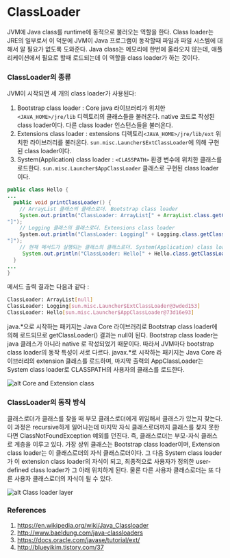 # ClassLoader
JVM에 Java class를 runtime에 동적으로 불러오는 역할을 한다. Class loader는 JRE의 일부로서 이 덕분에 JVM이 Java 프로그램이 동작할때 파일과 파일 시스템에 대해서 알 필요가 없도록 도와준다.
Java class는 메모리에 한번에 올라오지 않는데, 애플리케이션에서 필요로 할때 로드되는데 이 역할을 class loader가 하는 것이다.

### ClassLoader의 종류
JVM이 시작되면 세 개의 class loader가 사용된다:
1. Bootstrap class loader : Core java 라이브러리가 위치한 `<JAVA_HOME>/jre/lib` 디렉토리의 클래스들을 불러온다. native 코드로 작성된 class loader이다. 다른 class loader 인스턴스들을 불러온다.
2. Extensions class loader : extensions 디렉토리`<JAVA_HOME>/jre/lib/ext` 위치한 라이브러리를 불러온다. `sun.misc.Launcher$ExtClassLoader`에 의해 구현된 class loader이다.
3. System(Application) class loader : `<CLASSPATH>` 환경 변수에 위치한 클래스를 로드한다. `sun.misc.Launcher$AppClassLoader` 클래스로 구현된 class loader이다.

```java
public class Hello {
...
  public void printClassLoader() {
    // ArrayList 클래스의 클래스로더. Bootstrap class loader
    System.out.println("ClassLoader: ArrayList[" + ArrayList.class.getClassLoader() + 
"]");
    // Logging 클래스의 클래스로더. Extensions class loader
    System.out.println("ClassLoader: Logging[" + Logging.class.getClassLoader() + 
"]");
    // 현재 메서드가 실행되는 클래스의 클래스로더. System(Application) class loader
     System.out.println("ClassLoader: Hello[" + Hello.class.getClassLoader() + "]");
  }
...
}
```

메서드 출력 결과는 다음과 같다 : 
```bash
ClassLoader: ArrayList[null]
ClassLoader: Logging[sun.misc.Launcher$ExtClassLoader@3wded153]
ClassLoader: Hello[sun.misc.Launcher$AppClassLoader@73d16e93]
```

java.*으로 시작하는 패키지는 Java Core 라이브러리로 Bootstrap class loader에 의해 로드되므로 getClassLoader() 결과는 null이 된다. Bootstrap class loader는 java 클래스가 아니라 native 로 작성되었기 때문이다. 따라서 JVM마다 bootstrap class loader의 동작 특성이 서로 다르다.
javax.*로 시작하는 패키지는 Java Core 라이브러리의 extension 클래스를 로드하며, 마지막 출력의 AppClassLoader는 System class loader로 CLASSPATH의 사용자의 클래스를 로드한다.

![alt Core and Extension class](https://docs.oracle.com/javase/tutorial/figures/ext/exta.gif)

### ClassLoader의 동작 방식
클래스로더가 클래스를 찾을 때 부모 클래스로더에게 위임해서 클래스가 있는지 찾는다. 이 과정은 recursive하게 일어나는데 마지막 자식 클래스로더까지 클래스를 찾지 못한다면 ClassNotFoundException 예외를 던진다.
즉, 클래스로더는 부모-자식 클래스로 계층을 이루고 있다.
가장 상위 클래스는 Bootstrap class loader이며, Extension class loader는 이 클래스로더의 자식 클래스로더이다. 그 다음 System class loader가 이 extension class loader의 자식이 되고, 최종적으로 사용자가 정의한 user-defined class loader가 그 아래 위치하게 된다. 물론 다른 사용자 클래스로더는 또 다른 사용자 클래스로더의 자식이 될 수 있다.

![alt Class loader layer](https://t1.daumcdn.net/cfile/tistory/241AC545555344A531)


### References
1. https://en.wikipedia.org/wiki/Java_Classloader
2. http://www.baeldung.com/java-classloaders
3. https://docs.oracle.com/javase/tutorial/ext/
4. http://blueyikim.tistory.com/37


